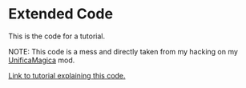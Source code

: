 # Extended Code

This is the code for a tutorial. 

NOTE: This code is a mess and directly taken from my hacking on my [UnificaMagica](https://ludeon.com/forums/index.php?topic=31826.msg325689#msg325689) mod.

[Link to tutorial explaining this code.](https://github.com/roxxploxx/RimWorldModGuide/wiki/SHORTTUTORIAL%3A-ExtendedThings)
